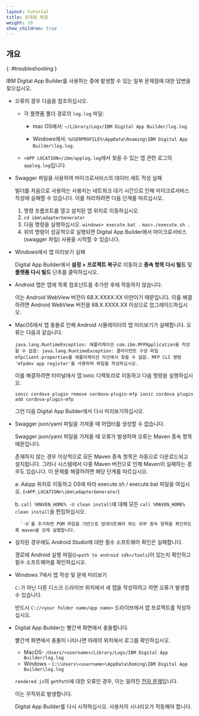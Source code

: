 ```yaml
---
layout: tutorial
title: 문제점 해결
weight: 19
show_children: true
---
```

<!-- NLS_CHARSET=UTF-8 -->
## 개요
{: #troubleshooting }

IBM Digital App Builder를 사용하는 중에 발생할 수 있는 일부 문제점에 대한 답변을 찾으십시오.

* 오류의 경우 다음을 참조하십시오.

    * 각 플랫폼 폴더 경로의 `log.log` 파일:

        * mac OS에서: `~/Library/Logs/IBM Digital App Builder/log.log`.

        * Windows에서: `%USERPROFILE%\AppData\Roaming\IBM Digital App Builder\log.log`.

    * `<APP LOCATION>/ibm/applog.log`에서 찾을 수 있는 앱 관련 로그의 `applog.log`입니다.

* Swagger 파일을 사용하여 마이크로서비스의 데이터 세트 작성 실패

    빌더를 처음으로 사용하는 사용자는 네트워크 대기 시간으로 인해 마이크로서비스 작성에 실패할 수 있습니다.
    이를 처리하려면 다음 단계를 따르십시오.
    1. 명령 프롬프트를 열고 설치된 앱 위치로 이동하십시오.
    2. `cd ibm\adapterGenerator`
    3. 다음 명령을 실행하십시오.
        `windows> execute.bat .`
        `mac>./execute.sh .`
    4. 위의 명령이 성공적으로 실행되면 Digital App Builder에서 마이크로서비스(swagger 파일) 사용을 시작할 수 있습니다.

* Windows에서 앱 미리보기 실패

    Digital App Builder에서 **설정 > 프로젝트 복구**로 이동하고 **종속 항목 다시 빌드** 및 **플랫폼 다시 빌드** 단추를 클릭하십시오.

* Android 앱은 앱에 목록 컴포넌트를 추가한 후에 작동하지 않습니다.

    이는 Android WebView 버전이 68.X.XXXX.XX 미만이기 때문입니다. 이를 해결하려면 Android WebView 버전을 68.X.XXXX.XX 이상으로 업그레이드하십시오.

* MacOS에서 앱 충돌로 인해 Android 시뮬레이터의 앱 미리보기가 실패합니다. 오류는 다음과 같습니다.

    `java.lang.RuntimeException: 애플리케이션 com.ibm.MFPApplication을 작성할 수 없음: java.lang.RuntimeException: 클라이언트 구성 파일 mfpclient.properties를 애플리케이션 자산에서 찾을 수 없음. MFP CLI 명령 'mfpdev app register'를 사용하여 파일을 작성하십시오.`

    이를 해결하려면 터미널에서 앱 ionic 디렉토리로 이동하고 다음 명령을 실행하십시오.

    `ionic cordova plugin remove cordova-plugin-mfp
    ionic cordova plugin add cordova-plugin-mfp`

    그런 다음 Digital App Builder에서 다시 미리보기하십시오.

* Swagger json/yaml 파일을 가져올 때 어댑터를 생성할 수 없습니다.

    Swagger json/yaml 파일을 가져올 때 오류가 발생하며 오류는 Maven 종속 항목 때문입니다.

    존재하지 않는 경우 이상적으로 모든 Maven 종속 항목은 자동으로 다운로드되고 설치됩니다. 그러나 시스템에서 다중 Maven 버전으로 인해 Maven이 실패하는 경우도 있습니다. 이 문제를 해결하려면 해당 단계를 따르십시오.

    a. Aa\pp 위치로 이동하고 OS에 따라 execute.sh / execute.bat 파일을 여십시오. (`<APP_LOCATION>\ibm\adapterGenerator`)

    b. `call %MAVEN_HOME% -U clean install`에 대해 모든 `call %MAVEN_HOME% clean install`을 편집하십시오.

        `-U`를 추가하면 POM 파일을 기반으로 업데이트해야 하는 외부 종속 항목을 확인하도록 maven을 강제 실행합니다.

* 설치된 경우에도 Android Studio에 대한 필수 소프트웨어 확인은 실패합니다.

    경로에 Android 실행 파일((`<path to android sdk>/tools`)이 있는지 확인하고 필수 소프트웨어를 확인하십시오.

* Windows 7에서 앱 작성 및 문제 미리보기

    `C:`가 아닌 다른 디스크 드라이브 위치에서 새 앱을 작성하려고 하면 오류가 발생할 수 있습니다.

    반드시 `C://<your folder name/app name>` 드라이브에서 앱 프로젝트를 작성하십시오.

* Digital App Builder는 빨간색 화면에서 충돌합니다.

    빨간색 화면에서 충돌이 나타나면 아래의 위치에서 로그를 확인하십시오.
    * MacOS- `/Users/<username>/Library/Logs/IBM Digital App Builder/log.log`
    * Windows - `C:\\Users\<username>\AppData\Roming\IBM Digital App Builder\log.log`

    `rendered.js`의 `getPath`에 대한 오류인 경우, 이는 알려진 [전자 문제](https://github.com/electron/electron/issues/8205)입니다.

    이는 무작위로 발생합니다.

    Digital App Builder를 다시 시작하십시오. 사용자의 시나리오가 작동해야 합니다.
